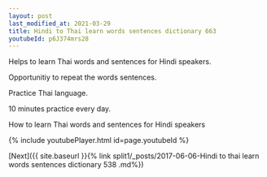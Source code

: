 ```yaml
---
layout: post
last_modified_at: 2021-03-29
title: Hindi to Thai learn words sentences dictionary 663 
youtubeId: p6J374mrs28
---
```

 
 
Helps to learn Thai words and sentences for Hindi speakers.

Opportunitiy to repeat the words sentences. 

Practice Thai language. 
 
10 minutes practice every day. 
 
How to learn Thai words and sentences for Hindi speakers 
 
{% include youtubePlayer.html id=page.youtubeId %}
 
 
[Next]({{ site.baseurl }}{% link  split1/_posts/2017-06-06-Hindi to thai learn words sentences dictionary 538 .md%})
 
